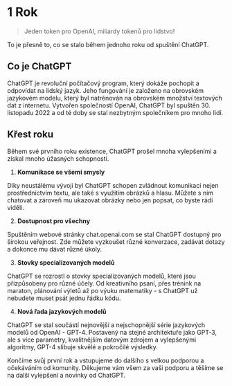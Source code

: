 # 1 Rok

> Jeden token pro OpenAI, miliardy tokenů pro lidstvo!

 To je přesně to, co se stalo během jednoho roku od spuštění ChatGPT.

## Co je ChatGPT

ChatGPT je revoluční počítačový program, který dokáže pochopit a odpovídat na lidský jazyk. Jeho fungování je založeno na obrovském jazykovém modelu, který byl natrénován na obrovském množství textových dat z internetu. Vytvořen společností OpenAI, ChatGPT byl spuštěn 30. listopadu 2022 a od té doby se stal nezbytným společníkem pro mnoho lidí.

## Křest roku

Během své prvního roku existence, ChatGPT prošel mnoha vylepšeními a získal mnoho úžasných schopností.

1. **Komunikace se všemi smysly**

Díky neustálému vývoji byl ChatGPT schopen zvládnout komunikaci nejen prostřednictvím textu, ale také s využitím obrázků a hlasu. Můžete s ním chatovat a zároveň mu ukazovat obrázky nebo jen popsat, co byste rádi viděli.

2. **Dostupnost pro všechny**

Spuštěním webové stránky chat.openai.com se stal ChatGPT dostupný pro širokou veřejnost. Zde můžete vyzkoušet různé konverzace, zadávat dotazy a dokonce mu dávat různé úkoly.

3. **Stovky specializovaných modelů**

ChatGPT se rozrostl o stovky specializovaných modelů, které jsou přizpůsobeny pro různé účely. Od kreativního psaní, přes trénink na maraton, plánování výletů až po výuku matematiky - s ChatGPT už nebudete muset psát jednu řádku kódu.

4. **Nová řada jazykových modelů**

ChatGPT se stal součástí nejnovější a nejschopnější série jazykových modelů od OpenAI - GPT-4. Postavený na stejné architektuře jako GPT-3, ale s více parametry, kvalitnějším datovým zdrojem a vylepšenými algoritmy, GPT-4 slibuje skvělé a pokročilé výsledky.

Končíme svůj první rok a vstupujeme do dalšího s velkou podporou a očekáváním od komunity. Děkujeme vám všem za vaši podporu a těšíme se na další vylepšení a novinky od ChatGPT.